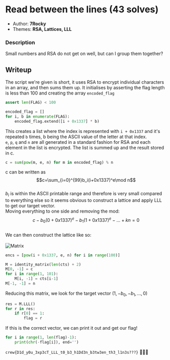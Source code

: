 # Read between the lines (43 solves)
- Author: **7Rocky**
- Themes: **RSA, Lattices, LLL**
### Description
Small numbers and RSA do not get on well, but can I group them together?
## Writeup
The script we're given is short, it uses RSA to encrypt individual characters in an array, and then sums them up. It initialises by asserting the flag length is less than 100 and creating the array `encoded_flag`
```python
assert len(FLAG) < 100

encoded_flag = []
for i, b in enumerate(FLAG):  
    encoded_flag.extend([i + 0x1337] * b)
```
This creates a list where the index is represented with `i + 0x1337` and it's repeated `b` times, b being the ASCII value of the letter at that index. \
`e`, `p`, `q` and `n` are all generated in a standard fashion for RSA and each element in the list is encrypted. The list is summed up and the result stored in c.
```python
c = sum(pow(m, e, n) for m in encoded_flag) % n
```
c can be written as \
$$c=\sum_{i=0}^{99}b_i(i+0x1337)^e\mod n$$ \
$b_i$ is within the ASCII printable range and therefore is very small compared to everything else so it seems obvious to construct a lattice and apply LLL to get our target vector. \
Moving everything to one side and removing the mod: \
$$c - b_0(0+0x1337)^e-b_1(1+0x1337)^e-...+kn=0$$ \
We can then construct the lattice like so: </br></br>
![Matrix](https://latex.codecogs.com/svg.latex?\color{white}M%20%3D%20%5Cbegin%7Bbmatrix%7D%201%20%26%200%20%26%200%20%26%20%5Cdots%20%26%20c%20%5C%5C%200%20%26%201%20%26%200%20%26%20%5Cdots%20%20%26%20(0%2B0x1337)%5Ee%20%5C%5C%200%20%26%200%20%26%201%20%26%20%5Cdots%20%20%26%20(1%2B0x1337)%5Ee%20%5C%5C%20%5Cvdots%20%26%20%5Cvdots%20%26%20%5Cvdots%20%20%26%20%5Cddots%20%26%20%5Cvdots%20%5C%5C%200%20%26%200%20%26%200%20%26%20%5Cdots%20%20%26%20n%20%5Cend%7Bbmatrix%7D)

```python
encs = [pow(i + 0x1337, e, n) for i in range(100)]

M = identity_matrix(len(cts) + 2)
M[0, -1] = c
for i in range(1, 101):
    M[i, -1] = cts[i-1]
M[-1, -1] = n
```
Reducing this matrix, we look for the target vector $(1, -b_0, -b_1, \dots, 0)$
```python
res = M.LLL()
for r in res:
    if r[0] == 1:
        flag = r
```
If this is the correct vector, we can print it out and get our flag!
```python
for i in range(1, len(flag)-1):
    print(chr(-flag[i]), end='')
```
`crew{D1d_y0u_3xp3cT_LLL_t0_b3_h1Dd3n_b3tw3en_th3_l1n3s???}` 🥶🥶🥶
